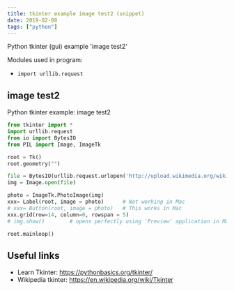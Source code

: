 ```yaml
---
title: tkinter example image test2 (snippet)
date: 2019-02-08
tags: ["python"]
---
```

Python tkinter (gui) example 'image test2'


Modules used in program: 
* `import urllib.request`

## image test2

Python tkinter example: image test2

```python
from tkinter import *
import urllib.request
from io import BytesIO
from PIL import Image, ImageTk

root = Tk()
root.geometry("")

file = BytesIO(urllib.request.urlopen('http://upload.wikimedia.org/wikipedia/commons/4/47/PNG_transparency_demonstration_1.png').read())
img = Image.open(file)

photo = ImageTk.PhotoImage(img)
xxx= Label(root, image = photo)      # Not working in Mac
# xxx= Button(root, image = photo)   # This works in Mac
xxx.grid(row=14, column=0, rowspan = 5)
# img.show()        # opens perfectly using 'Preview' application in Mac

root.mainloop()


```

## Useful links

- Learn Tkinter: https://pythonbasics.org/tkinter/
- Wikipedia tkinter: https://en.wikipedia.org/wiki/Tkinter
